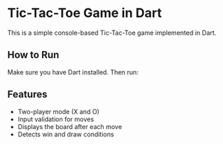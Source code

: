 # Tic-Tac-Toe Game in Dart

This is a simple console-based Tic-Tac-Toe game implemented in Dart.

## How to Run

Make sure you have Dart installed. Then run:

## Features

- Two-player mode (X and O)
- Input validation for moves
- Displays the board after each move
- Detects win and draw conditions
